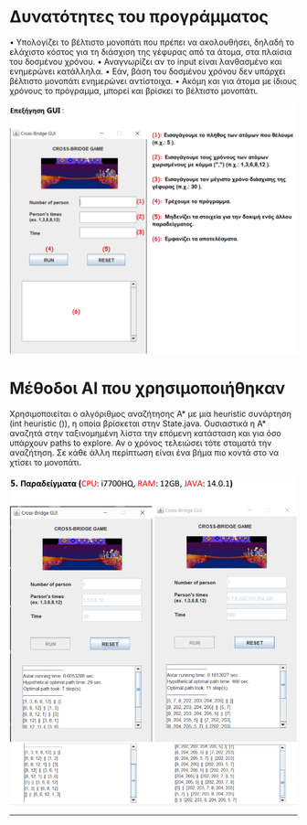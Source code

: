 #  Δυνατότητες του προγράμματος
• Υπολογίζει το βέλτιστο μονοπάτι που πρέπει να ακολουθήσει, δηλαδή το ελάχιστο κόστος για
τη διάσχιση της γέφυρας από τα άτομα, στα πλαίσια του δοσμένου χρόνου.
• Αναγνωρίζει αν το input είναι λανθασμένο και ενημερώνει κατάλληλα.
• Εάν, βάση του δοσμένου χρόνου δεν υπάρχει βέλτιστο μονοπάτι ενημερώνει αντίστοιχα.
• Ακόμη και για άτομα με ίδιους χρόνους το πρόγραμμα, μπορεί και βρίσκει το βέλτιστο
μονοπάτι.

![](GUI.png)

# Μέθοδοι AI που χρησιμοποιήθηκαν
Χρησιμοποιείται ο αλγόριθμος αναζήτησης Α* με μια heuristic συνάρτηση (int heuristic ()), η οποία
βρίσκεται στην State.java. Ουσιαστικά η Α* αναζητά στην ταξινομημένη λίστα την επόμενη
κατάσταση και για όσο υπάρχουν paths to explore. Αν ο χρόνος τελειώσει τότε σταματά την
αναζήτηση. Σε κάθε άλλη περίπτωση είναι ένα βήμα πιο κοντά στο να χτίσει το μονοπάτι.

![](examples.png)

****
